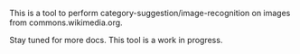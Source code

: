 This is a tool to perform category-suggestion/image-recognition on images from commons.wikimedia.org.

Stay tuned for more docs. This tool is a work in progress.

